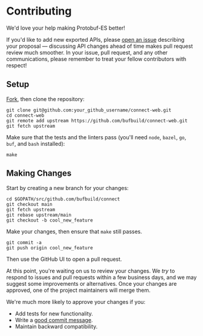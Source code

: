 Contributing
============

We'd love your help making Protobuf-ES better!

If you'd like to add new exported APIs, please [open an issue][open-issue]
describing your proposal &mdash; discussing API changes ahead of time makes
pull request review much smoother. In your issue, pull request, and any other
communications, please remember to treat your fellow contributors with
respect!


## Setup

[Fork][fork], then clone the repository:

```
git clone git@github.com:your_github_username/connect-web.git
cd connect-web
git remote add upstream https://github.com/bufbuild/connect-web.git
git fetch upstream
```

Make sure that the tests and the linters pass (you'll need `node`, `bazel`, 
`go`, `buf`, and `bash` installed):

```
make 
```



## Making Changes

Start by creating a new branch for your changes:

```
cd $GOPATH/src/github.com/bufbuild/connect
git checkout main
git fetch upstream
git rebase upstream/main
git checkout -b cool_new_feature
```

Make your changes, then ensure that `make` still passes. 

```
git commit -a
git push origin cool_new_feature
```

Then use the GitHub UI to open a pull request.

At this point, you're waiting on us to review your changes. We *try* to respond
to issues and pull requests within a few business days, and we may suggest some
improvements or alternatives. Once your changes are approved, one of the
project maintainers will merge them.

We're much more likely to approve your changes if you:

* Add tests for new functionality.
* Write a [good commit message][commit-message].
* Maintain backward compatibility.

[fork]: https://github.com/bufbuild/connect-web/fork
[open-issue]: https://github.com/bufbuild/connect-web/issues/new
[cla]: TODO
[commit-message]: http://tbaggery.com/2008/04/19/a-note-about-git-commit-messages.html
